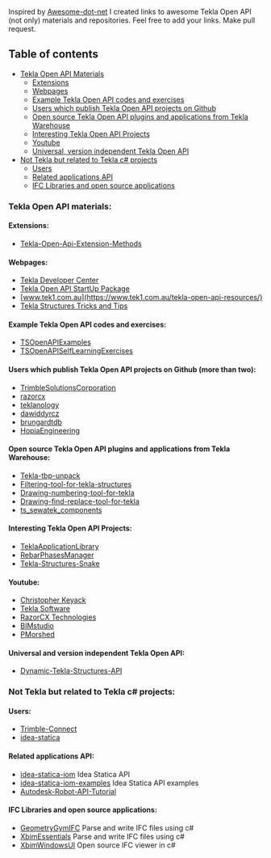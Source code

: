 Inspired by [Awesome-dot-net](https://github.com/quozd/awesome-dotnet) I created links to awesome Tekla Open API (not only) materials and repositories. Feel free to add your links. Make pull request. 

## Table of contents  
- [Tekla Open API Materials](#tekla-open-api-materials)
  - [Extensions](#extensions)
  - [Webpages](#webpages)  
  - [Example Tekla Open API codes and exercises](#Example-Tekla-Open-API-codes-and-exercises)  
  - [Users which publish Tekla Open API projects on Github](#users-which-publish-tekla-open-api-projects-on-github-more-than-two)  
  - [Open source Tekla Open API plugins and applications from Tekla Warehouse](#open-source-tekla-open-api-plugins-and-applications-from-tekla-warehouse)  
  - [Interesting Tekla Open API Projects](#Interesting-Tekla-Open-API-Projects)  
  - [Youtube](#youtube)  
  - [Universal, version independent Tekla Open API](#universal-and-version-independent-tekla-open-api)
- [Not Tekla but related to Tekla c# projects](#not-tekla-but-related-to-tekla-c-projects)  
  - [Users](#Users) 
  - [Related applications API](#Related-applications-API) 
  - [IFC Libraries and open source applications](i#ifc-libraries-and-open-source-applications)  
    
    
### Tekla Open API materials:

#### Extensions:
* [Tekla-Open-Api-Extension-Methods](https://github.com/dawiddyrcz/Tekla-Open-Api-Extension-Methods)

#### Webpages:  
* [Tekla Developer Center](https://developer.tekla.com/)  
* [Tekla Open API StartUp Package](https://warehouse.tekla.com/#!/catalog/details/ufc61f4ac-d57e-4452-9144-1f4febe853a9)  
* [www.tek1.com.au](https://www.tek1.com.au/tekla-open-api-resources/)
* [Tekla Structures Tricks and Tips](https://www.ddbim.pl/category/tekla-structures-tips-and-tricks/)

#### Example Tekla Open API codes and exercises:  
* [TSOpenAPIExamples](https://github.com/TrimbleSolutionsCorporation/TSOpenAPIExamples)  
* [TSOpenAPISelfLearningExercises](https://github.com/TrimbleSolutionsCorporation/TSOpenAPISelfLearningExercises)  

#### Users which publish Tekla Open API projects on Github (more than two):  
* [TrimbleSolutionsCorporation](https://github.com/TrimbleSolutionsCorporation)  
* [razorcx](https://github.com/razorcx)  
* [teklanology](https://github.com/teklanology)  
* [dawiddyrcz](https://github.com/dawiddyrcz)  
* [brungardtdb](https://github.com/brungardtdb)  
* [HopiaEngineering](https://github.com/HopiaEngineering)  

#### Open source Tekla Open API plugins and applications from Tekla Warehouse:  
* [Tekla-tbp-unpack](https://github.com/dawiddyrcz/Tekla-tbp-unpack)  
* [Filtering-tool-for-tekla-structures](https://github.com/dawiddyrcz/Filtering-tool-for-tekla-structures)  
* [Drawing-numbering-tool-for-tekla](https://github.com/dawiddyrcz/Drawing-numbering-tool-for-tekla)  
* [Drawing-find-replace-tool-for-tekla](https://github.com/dawiddyrcz/Drawing-find-replace-tool-for-tekla)  
* [ts_sewatek_components](https://github.com/Vanhailkka/ts_sewatek_components)  

#### Interesting Tekla Open API Projects:  
* [TeklaApplicationLibrary](https://github.com/TrimbleSolutionsCorporation/TeklaApplicationLibrary)  
* [RebarPhasesManager](https://github.com/mateuszkrzeminski/RebarPhasesManager)  
* [Tekla-Structures-Snake](https://github.com/markusl/Tekla-Structures-Snake)  

#### Youtube:  
* [Christopher Keyack](https://www.youtube.com/watch?v=7yQiUXfmgRA&list=PLQ9AUtytkrd7I1krJ4xaFOHoFuHuyhTJ4)  
* [Tekla Software](https://www.youtube.com/watch?v=z94cw6lS3cI)  
* [RazorCX Technologies](https://www.youtube.com/channel/UCJkrjJbNQQk3shyPwfx49YA)  
* [BIMstudio](https://www.youtube.com/channel/UCFhBOxSabfPl-SFrYDJmdmQ/videos)  
* [PMorshed](https://www.youtube.com/user/PMorshed/videos)  

#### Universal and version independent Tekla Open API: ####
* [Dynamic-Tekla-Structures-API](https://github.com/dawiddyrcz/Dynamic-Tekla-Structures-API)

### Not Tekla but related to Tekla c# projects:

#### Users:
* [Trimble-Connect](https://github.com/Trimble-Connect)  
* [idea-statica](https://github.com/idea-statica)  

#### Related applications API:
* [idea-statica-iom](https://github.com/idea-statica/iom) Idea Statica API  
* [idea-statica-iom-examples](https://github.com/idea-statica/iom-examples) Idea Statica API examples  
* [Autodesk-Robot-API-Tutorial](https://forums.autodesk.com/t5/robot-structural-analysis-forum/api-tutorial/m-p/5376343#M27743)  

#### IFC Libraries and open source applications:
* [GeometryGymIFC](https://github.com/GeometryGym/GeometryGymIFC)  Parse and write IFC files using c#
* [XbimEssentials](https://github.com/xBimTeam/XbimEssentials) Parse and write IFC files using c#  
* [XbimWindowsUI](https://github.com/xBimTeam/XbimWindowsUI) Open source IFC viewer in c#  

